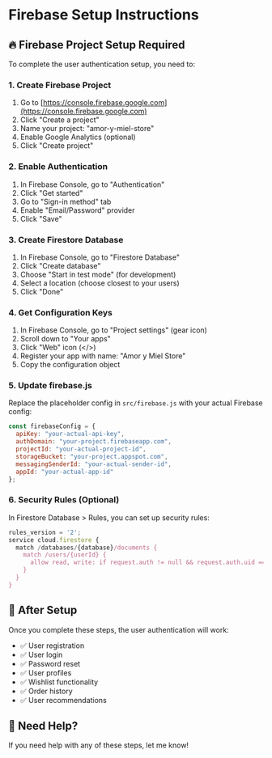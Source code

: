 # Firebase Setup Instructions

## 🔥 **Firebase Project Setup Required**

To complete the user authentication setup, you need to:

### **1. Create Firebase Project**
1. Go to [https://console.firebase.google.com](https://console.firebase.google.com)
2. Click "Create a project"
3. Name your project: "amor-y-miel-store"
4. Enable Google Analytics (optional)
5. Click "Create project"

### **2. Enable Authentication**
1. In Firebase Console, go to "Authentication"
2. Click "Get started"
3. Go to "Sign-in method" tab
4. Enable "Email/Password" provider
5. Click "Save"

### **3. Create Firestore Database**
1. In Firebase Console, go to "Firestore Database"
2. Click "Create database"
3. Choose "Start in test mode" (for development)
4. Select a location (choose closest to your users)
5. Click "Done"

### **4. Get Configuration Keys**
1. In Firebase Console, go to "Project settings" (gear icon)
2. Scroll down to "Your apps"
3. Click "Web" icon (</>)
4. Register your app with name: "Amor y Miel Store"
5. Copy the configuration object

### **5. Update firebase.js**
Replace the placeholder config in `src/firebase.js` with your actual Firebase config:

```javascript
const firebaseConfig = {
  apiKey: "your-actual-api-key",
  authDomain: "your-project.firebaseapp.com",
  projectId: "your-actual-project-id",
  storageBucket: "your-project.appspot.com",
  messagingSenderId: "your-actual-sender-id",
  appId: "your-actual-app-id"
};
```

### **6. Security Rules (Optional)**
In Firestore Database > Rules, you can set up security rules:

```javascript
rules_version = '2';
service cloud.firestore {
  match /databases/{database}/documents {
    match /users/{userId} {
      allow read, write: if request.auth != null && request.auth.uid == userId;
    }
  }
}
```

## 🚀 **After Setup**
Once you complete these steps, the user authentication will work:
- ✅ User registration
- ✅ User login
- ✅ Password reset
- ✅ User profiles
- ✅ Wishlist functionality
- ✅ Order history
- ✅ User recommendations

## 📧 **Need Help?**
If you need help with any of these steps, let me know!

